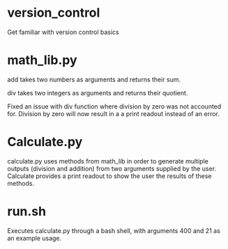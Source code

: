 # version_control
Get familiar with version control basics

# math_lib.py
add takes two numbers as arguments and returns their sum.

div takes two integers as arguments and returns their quotient.

Fixed an issue with div function where division by zero was not accounted for. Division by zero will now result in a a print readout instead of an error.

# Calculate.py
calculate.py uses methods from math_lib in order to generate multiple outputs (division and addition) from two arguments supplied by the user. Calculate provides a print readout to show the user the results of these methods.

# run.sh
Executes calculate.py through a bash shell, with arguments 400 and 21 as an example usage.

